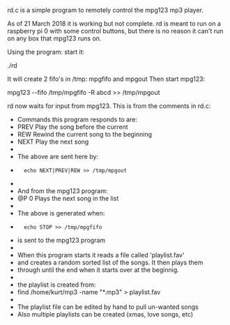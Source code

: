 rd.c is a simple program to remotely control the mpg123 mp3 player. 

As of 21 March 2018 it is working but not complete. rd is meant 
to run on a raspberry pi 0 with some control buttons, but there is
no reason it can't run on any box that mpg123 runs on.

Using the program:
start it: 

./rd

It will create 2 fifo's in /tmp: mpgfifo and mpgout
Then start mpg123: 

mpg123 --fifo /tmp/mpgfifo -R abcd >> /tmp/mpgout

rd now waits for input from mpg123. This is from the comments in rd.c:

*	Commands this program responds to are:
*	PREV	Play the song before the current
*	REW	Rewind the current song to the beginning
*	NEXT	Play the next song
*
*	The above are sent here by:
*		echo NEXT|PREV|REW >> /tmp/mpgout
*
*	And from the mpg123 program:
*	@P 0	Plays the next song in the list
*
*	The above is generated when:
*		echo STOP >> /tmp/mpgfifo
*	is sent to the mpg123 program
*
*	When this program starts it reads a file called 'playlist.fav'
*	and creates a random sorted list of the songs. It then plays them
* 	through until the end when it starts over at the beginnig.
*
*	the playlist is created from:
*	find /home/kurt/mp3 -name "*.mp3" > playlist.fav
*
*	The playlist file can be edited by hand to pull un-wanted songs
*	Also multiple playlists can be created (xmas, love songs, etc)


